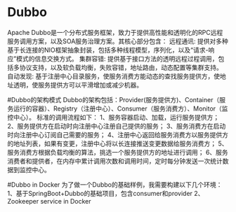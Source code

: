 # Dubbo
Apache Dubbo是一个分布式服务框架，致力于提供高性能和透明化的RPC远程服务调用方案，以及SOA服务治理方案。其核心部分包含：
远程通讯: 提供对多种基于长连接的NIO框架抽象封装，包括多种线程模型，序列化，以及“请求-响应”模式的信息交换方式。
集群容错: 提供基于接口方法的透明远程过程调用，包括多协议支持，以及软负载均衡，失败容错，地址路由，动态配置等集群支持。
自动发现: 基于注册中心目录服务，使服务消费方能动态的查找服务提供方，使地址透明，使服务提供方可以平滑增加或减少机器。

#Dubbo的架构模式
Dubbo的架构包括：Provider(服务提供方)、Container（服务运行的容器）、Registry（注册中心）、Consumer（服务消费方）、Monitor（监控中心）。
标准的调用流程如下：
1、服务容器启动、加载，运行服务提供方；
2、服务提供方在启动时向注册中心注册自己提供的服务；
3、服务消费方在启动时向注册中心订阅自己需要的服务；
4、注册中心返回给服务消费方以服务提供方的地址列表，如果有变更，注册中心将以长连接推送变更数据给服务消费方；
5、服务消费方根据负载均衡的算法，挑选一个服务提供方的地址进行调用；
6、服务消费者和提供者，在内存中累计调用次数和调用时间，定时每分钟发送一次统计数据到监控中心。

#Dubbo in Docker
为了做一个Dubbo的基础样例，我需要构建以下几个环境：
1、基于SpringBoot+Dubbo的基础项目，包含consumer和provider
2、Zookeeper service in Docker
